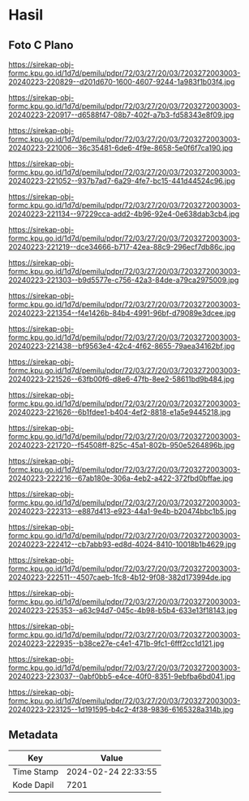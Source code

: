 # Hasil

## Foto C Plano

https://sirekap-obj-formc.kpu.go.id/1d7d/pemilu/pdpr/72/03/27/20/03/7203272003003-20240223-220829--d201d670-1600-4607-9244-1a983f1b03f4.jpg

https://sirekap-obj-formc.kpu.go.id/1d7d/pemilu/pdpr/72/03/27/20/03/7203272003003-20240223-220917--d6588f47-08b7-402f-a7b3-fd58343e8f09.jpg

https://sirekap-obj-formc.kpu.go.id/1d7d/pemilu/pdpr/72/03/27/20/03/7203272003003-20240223-221006--36c35481-6de6-4f9e-8658-5e0f6f7ca190.jpg

https://sirekap-obj-formc.kpu.go.id/1d7d/pemilu/pdpr/72/03/27/20/03/7203272003003-20240223-221052--937b7ad7-6a29-4fe7-bc15-441d44524c96.jpg

https://sirekap-obj-formc.kpu.go.id/1d7d/pemilu/pdpr/72/03/27/20/03/7203272003003-20240223-221134--97229cca-add2-4b96-92e4-0e638dab3cb4.jpg

https://sirekap-obj-formc.kpu.go.id/1d7d/pemilu/pdpr/72/03/27/20/03/7203272003003-20240223-221219--dce34666-b717-42ea-88c9-296ecf7db86c.jpg

https://sirekap-obj-formc.kpu.go.id/1d7d/pemilu/pdpr/72/03/27/20/03/7203272003003-20240223-221303--b9d5577e-c756-42a3-84de-a79ca2975009.jpg

https://sirekap-obj-formc.kpu.go.id/1d7d/pemilu/pdpr/72/03/27/20/03/7203272003003-20240223-221354--f4e1426b-84b4-4991-96bf-d79089e3dcee.jpg

https://sirekap-obj-formc.kpu.go.id/1d7d/pemilu/pdpr/72/03/27/20/03/7203272003003-20240223-221438--bf9563e4-42c4-4f62-8655-79aea34162bf.jpg

https://sirekap-obj-formc.kpu.go.id/1d7d/pemilu/pdpr/72/03/27/20/03/7203272003003-20240223-221526--63fb00f6-d8e6-47fb-8ee2-58611bd9b484.jpg

https://sirekap-obj-formc.kpu.go.id/1d7d/pemilu/pdpr/72/03/27/20/03/7203272003003-20240223-221626--6b1fdee1-b404-4ef2-8818-e1a5e9445218.jpg

https://sirekap-obj-formc.kpu.go.id/1d7d/pemilu/pdpr/72/03/27/20/03/7203272003003-20240223-221720--f54508ff-825c-45a1-802b-950e5264896b.jpg

https://sirekap-obj-formc.kpu.go.id/1d7d/pemilu/pdpr/72/03/27/20/03/7203272003003-20240223-222216--67ab180e-306a-4eb2-a422-372fbd0bffae.jpg

https://sirekap-obj-formc.kpu.go.id/1d7d/pemilu/pdpr/72/03/27/20/03/7203272003003-20240223-222313--e887d413-e923-44a1-9e4b-b20474bbc1b5.jpg

https://sirekap-obj-formc.kpu.go.id/1d7d/pemilu/pdpr/72/03/27/20/03/7203272003003-20240223-222412--cb7abb93-ed8d-4024-8410-10018b1b4629.jpg

https://sirekap-obj-formc.kpu.go.id/1d7d/pemilu/pdpr/72/03/27/20/03/7203272003003-20240223-222511--4507caeb-1fc8-4b12-9f08-382d173994de.jpg

https://sirekap-obj-formc.kpu.go.id/1d7d/pemilu/pdpr/72/03/27/20/03/7203272003003-20240223-225353--a63c94d7-045c-4b98-b5b4-633e13f18143.jpg

https://sirekap-obj-formc.kpu.go.id/1d7d/pemilu/pdpr/72/03/27/20/03/7203272003003-20240223-222935--b38ce27e-c4e1-471b-9fc1-6fff2cc1d121.jpg

https://sirekap-obj-formc.kpu.go.id/1d7d/pemilu/pdpr/72/03/27/20/03/7203272003003-20240223-223037--0abf0bb5-e4ce-40f0-8351-9ebfba6bd041.jpg

https://sirekap-obj-formc.kpu.go.id/1d7d/pemilu/pdpr/72/03/27/20/03/7203272003003-20240223-223125--1d191595-b4c2-4f38-9836-6165328a314b.jpg


## Metadata

| Key        | Value               |
| ---------- | ------------------- |
| Time Stamp | 2024-02-24 22:33:55 |
| Kode Dapil | 7201                |



